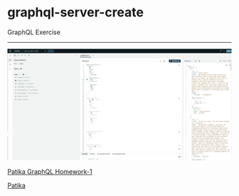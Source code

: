 # graphql-server-create

GraphQL Exercise

---

![gscimg](gsc.webp)

[Patika GraphQL Homework-1](https://academy.patika.dev/courses/graphql/odev-01)

[Patika](https://academy.patika.dev/tr/@alpk)
